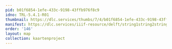 ```yaml
---
pid: b01f6854-1efe-433c-9198-43ffb976f8c9
idno: TRL-5.4.1-R01
thumbnail: https://dlc.services/thumbs/7/4/b01f6854-1efe-433c-9198-43ffb976f8c9/full/400,339/0/default.jpg
manifest: https://dlc.services/iiif-resource/delft/string1string2string3/kaartenproject-2007/TRL-5.4.1-R01
order: '146'
layout: map
collection: kaartenproject
---
```

